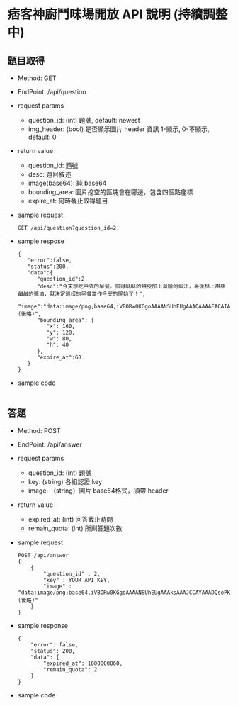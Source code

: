# 痞客神廚鬥味場開放 API 說明 (持續調整中)

## 題目取得

* Method: GET
* EndPoint: /api/question
* request params
    * question_id: (int) 題號, default: newest
    * img_header: (bool) 是否顯示圖片 header 資訊 1-顯示, 0-不顯示, default: 0
* return value
    * question_id: 題號
    * desc: 題目敘述
    * image(base64): 純 base64
    * bounding_area: 圖片挖空的區塊會在哪邊，包含四個點座標
    * expire_at: 何時截止取得題目
* sample request

    ```
    GET /api/question?question_id=2
    ```
* sample respose

    ```
    {
       "error":false,
       "status":200,
       "data":{
          "question_id":2,
          "desc":"今天想吃中式的早餐。煎得酥酥的餅皮加上滑順的蛋汁，最後林上甜甜鹹鹹的醬油，就決定這樣的早餐當作今天的開始了！",
          "image":"data:image/png;base64,iVBORw0KGgoAAAANSUhEUgAAAQAAAAEACAIAAADTED8xAAEAAElEQVR4nET9SbMkW5IeiH2f6jlm5u53ihvTm1++HF5mZWGqQjXYEKLRh...(後略)",
          "bounding_area": {
             "x": 160,
             "y": 120,
             "w": 80,
             "h": 40
          },
          "expire_at":60
       }
    }
    ```

* sample code

	```
	```

## 答題

* Method: POST
* EndPoint: /api/answer
* request params
    * question_id: (int) 題號
    * key: (string) 各組認證 key
    * image: （string）圖片 base64格式，須帶 header
* return value
    * expired_at: (int) 回答截止時間
    * remain_quota: (int) 所剩答題次數
* sample request

    ```
    POST /api/answer
    {
        {
            "question_id" : 2,
            "key" : YOUR_API_KEY,
            "image" : "data:image/png;base64,iVBORw0KGgoAAAANSUhEUgAAAksAAAJCCAYAAADQsoPKAAAABHNCSV...(後略)"
        }
    }
    ```
* sample response

    ```
    {
        "error": false,
        "status": 200,
        "data": {
            "expired_at": 1600000060,
            "remain_quota": 2
        }
    }
    ```
* sample code

	```
	```
